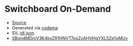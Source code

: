 # Switchboard On-Demand

* [Source](https://github.com/switchboard-xyz)
* Generated via [codama](https://github.com/codama-idl/codama)
* IDL [idl.json](./idl/idl.json)
* [SBondMDrcV3K4kxZR1HNVT7osZxAHVHgYXL5Ze1oMUv](https://explorer.solana.com/address/SBondMDrcV3K4kxZR1HNVT7osZxAHVHgYXL5Ze1oMUv/idl)